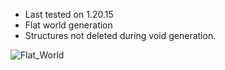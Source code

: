 - Last tested on 1.20.15
- Flat world generation
- Structures not deleted during void generation.

![Flat_World](https://user-images.githubusercontent.com/99773087/208225923-8aa301d4-3a10-466b-abaf-298bbd2212d4.png)
